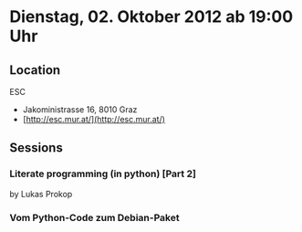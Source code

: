 # Dienstag, 02. Oktober 2012 ab 19:00 Uhr

## Location

ESC

- Jakoministrasse 16, 8010 Graz
- [http://esc.mur.at/](http://esc.mur.at/)

## Sessions 

### Literate programming (in python) [Part 2] 

by Lukas Prokop

### Vom Python-Code zum Debian-Paket 

